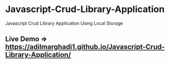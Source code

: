 # Javascript-Crud-Library-Application
Javascript Crud Library Application Using Local Storage

## Live Demo => https://adilmarghadi1.github.io/Javascript-Crud-Library-Application/
